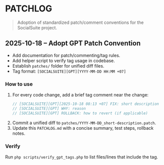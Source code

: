 # PATCHLOG

> Adoption of standardized patch/comment conventions for the SocialSuite project.

## 2025-10-18 – Adopt GPT Patch Convention
- Add documentation for patch/commenting/tag rules.
- Add helper script to verify tag usage in codebase.
- Establish `patches/` folder for unified diff files.
- Tag format: `[SOCIALSUITE][GPT][YYYY-MM-DD HH:MM +07]`

### How to use
1. For every code change, add a brief tag comment near the change:
   ```php
   // [SOCIALSUITE][GPT][2025-10-18 08:13 +07] FIX: short description
   // [SOCIALSUITE][GPT] WHY: reason
   // [SOCIALSUITE][GPT] ROLLBACK: how to revert (if applicable)
   ```
2. Commit a unified diff to `patches/YYYY-MM-DD_short-description.patch`.
3. Update this `PATCHLOG.md` with a concise summary, test steps, rollback notes.

### Verify
Run `php scripts/verify_gpt_tags.php` to list files/lines that include the tag.
